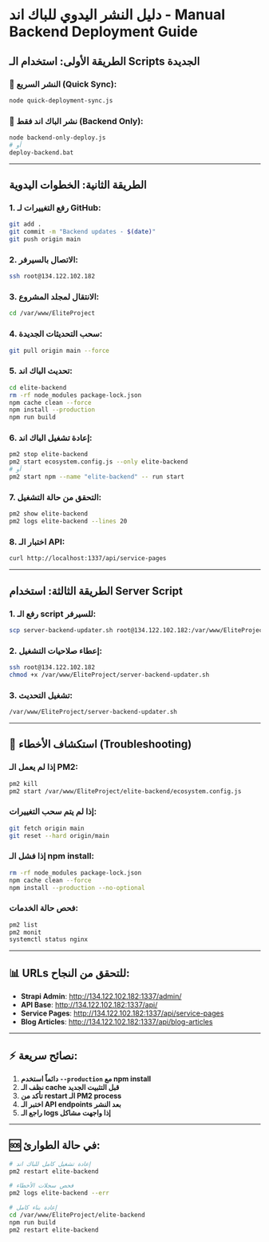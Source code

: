 # دليل النشر اليدوي للباك اند - Manual Backend Deployment Guide

## الطريقة الأولى: استخدام الـ Scripts الجديدة

### 🚀 النشر السريع (Quick Sync):
```bash
node quick-deployment-sync.js
```

### 🎯 نشر الباك اند فقط (Backend Only):
```bash
node backend-only-deploy.js
# أو
deploy-backend.bat
```

---

## الطريقة الثانية: الخطوات اليدوية

### 1. رفع التغييرات لـ GitHub:
```bash
git add .
git commit -m "Backend updates - $(date)"
git push origin main
```

### 2. الاتصال بالسيرفر:
```bash
ssh root@134.122.102.182
```

### 3. الانتقال لمجلد المشروع:
```bash
cd /var/www/EliteProject
```

### 4. سحب التحديثات الجديدة:
```bash
git pull origin main --force
```

### 5. تحديث الباك اند:
```bash
cd elite-backend
rm -rf node_modules package-lock.json
npm cache clean --force
npm install --production
npm run build
```

### 6. إعادة تشغيل الباك اند:
```bash
pm2 stop elite-backend
pm2 start ecosystem.config.js --only elite-backend
# أو
pm2 start npm --name "elite-backend" -- run start
```

### 7. التحقق من حالة التشغيل:
```bash
pm2 show elite-backend
pm2 logs elite-backend --lines 20
```

### 8. اختبار الـ API:
```bash
curl http://localhost:1337/api/service-pages
```

---

## الطريقة الثالثة: استخدام Server Script

### 1. رفع الـ script للسيرفر:
```bash
scp server-backend-updater.sh root@134.122.102.182:/var/www/EliteProject/
```

### 2. إعطاء صلاحيات التشغيل:
```bash
ssh root@134.122.102.182
chmod +x /var/www/EliteProject/server-backend-updater.sh
```

### 3. تشغيل التحديث:
```bash
/var/www/EliteProject/server-backend-updater.sh
```

---

## 🔧 استكشاف الأخطاء (Troubleshooting)

### إذا لم يعمل الـ PM2:
```bash
pm2 kill
pm2 start /var/www/EliteProject/elite-backend/ecosystem.config.js
```

### إذا لم يتم سحب التغييرات:
```bash
git fetch origin main
git reset --hard origin/main
```

### إذا فشل الـ npm install:
```bash
rm -rf node_modules package-lock.json
npm cache clean --force
npm install --production --no-optional
```

### فحص حالة الخدمات:
```bash
pm2 list
pm2 monit
systemctl status nginx
```

---

## 📊 URLs للتحقق من النجاح:

- **Strapi Admin**: http://134.122.102.182:1337/admin/
- **API Base**: http://134.122.102.182:1337/api/
- **Service Pages**: http://134.122.102.182:1337/api/service-pages
- **Blog Articles**: http://134.122.102.182:1337/api/blog-articles

---

## ⚡ نصائح سريعة:

1. **دائماً استخدم `--production` مع npm install**
2. **نظف الـ cache قبل التثبيت الجديد**
3. **تأكد من restart الـ PM2 process**
4. **اختبر الـ API endpoints بعد النشر**
5. **راجع الـ logs إذا واجهت مشاكل**

---

## 🆘 في حالة الطوارئ:

```bash
# إعادة تشغيل كامل للباك اند
pm2 restart elite-backend

# فحص سجلات الأخطاء
pm2 logs elite-backend --err

# إعادة بناء كامل
cd /var/www/EliteProject/elite-backend
npm run build
pm2 restart elite-backend
```
